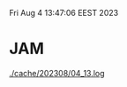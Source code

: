 Fri Aug  4 13:47:06 EEST 2023
# JAM
<a href='./cache/202308/04_13.log'>./cache/202308/04_13.log</a>
